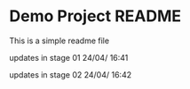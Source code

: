 
# Demo Project README

This is a simple readme file

updates in stage 01 24/04/ 16:41

updates in stage 02 24/04/ 16:42